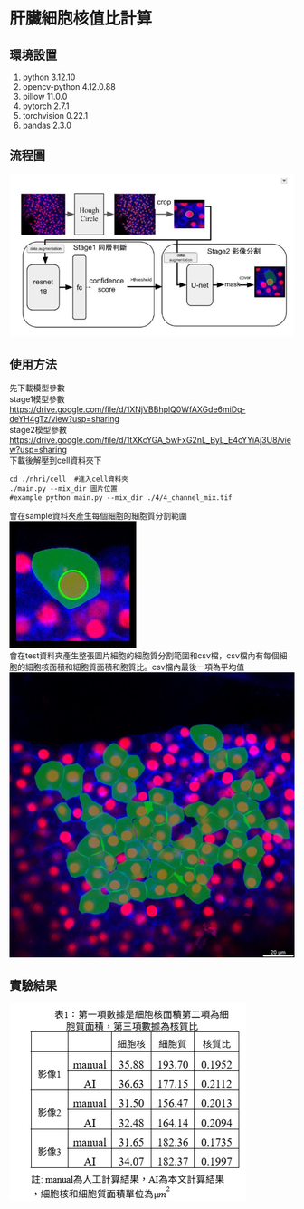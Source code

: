 # 肝臟細胞核值比計算
## 環境設置
1. python 3.12.10
1. opencv-python 4.12.0.88
1. pillow 11.0.0
1. pytorch 2.7.1
1. torchvision 0.22.1
1. pandas 2.3.0
## 流程圖
![圖片](/cell/流程圖.jpg)
## 使用方法
先下載模型參數<br>
stage1模型參數 https://drive.google.com/file/d/1XNjVBBhplQ0WfAXGde6miDq-deYH4gTz/view?usp=sharing <br>
stage2模型參數 https://drive.google.com/file/d/1tXKcYGA_5wFxG2nL_ByL_E4cYYiAj3U8/view?usp=sharing <br>
下載後解壓到cell資料夾下

```
cd ./nhri/cell  #進入cell資料夾
./main.py --mix_dir 圖片位置
#example python main.py --mix_dir ./4/4_channel_mix.tif
```
會在sample資料夾產生每個細胞的細胞質分割範圍<br>
![圖片](/cell/sample/0.jpg)<br>
會在test資料夾產生整張圖片細胞的細胞質分割範圍和csv檔，csv檔內有每個細胞的細胞核面積和細胞質面積和胞質比。csv檔內最後一項為平均值
![圖片](/cell/test/test.jpg)<br>
## 實驗結果
![圖片](/cell/result.jpg)<br>
